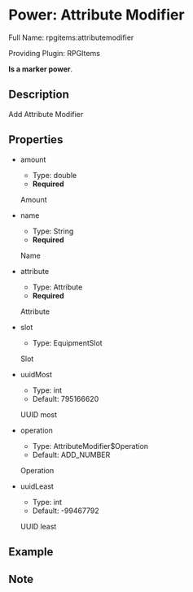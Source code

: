 # Power: Attribute Modifier

<!-- This file is generated ingame by `/rpgitem gen-wiki`. -->
<!-- Please only edit between "beginCustomXXXX" and "endCustomXXXX".  -->
<!-- If you want to edit description of this power or property, -->
<!-- please edit corresponding section in "resources/lang/en_US.yml" -->

Full Name: rpgitems:attributemodifier

Providing Plugin: RPGItems

**Is a marker power**.

<!-- beginCustomHeader -->
<!-- endCustomHeader -->

## Description

Add Attribute Modifier
<!-- beginCustomDescription -->
<!-- endCustomDescription -->

## Properties

* amount

  * Type: double
  * **Required**

  Amount

* name

  * Type: String
  * **Required**

  Name

* attribute

  * Type: Attribute
  * **Required**

  Attribute

* slot

  * Type: EquipmentSlot

  Slot

* uuidMost

  * Type: int
  * Default: 795166620

  UUID most

* operation

  * Type: AttributeModifier$Operation
  * Default: ADD_NUMBER

  Operation

* uuidLeast

  * Type: int
  * Default: -99467792

  UUID least

<!-- beginCustomProperties -->
<!-- endCustomProperties -->

## Example

<!-- beginCustomExample -->
<!-- endCustomExample -->

## Note

<!-- beginCustomNote -->
<!-- endCustomNote -->